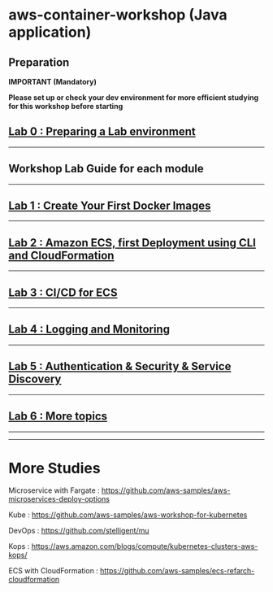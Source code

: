 # aws-container-workshop (Java application)

## Preparation

**IMPORTANT (Mandatory)**

**Please set up or check your dev environment for more efficient studying for this workshop before starting**


## [Lab 0 : Preparing a Lab environment](./doc-module-00.md)
<hr>

## Workshop Lab Guide for each module

<hr>

## [Lab 1 : Create Your First Docker Images ](./doc-module-01.md)

<hr>

## [Lab 2 :  Amazon ECS, first Deployment using CLI and CloudFormation](./doc-module-02.md)

<hr>

## [Lab 3 : CI/CD for ECS](./doc-module-03.md)

<hr>

## [Lab 4 : Logging and Monitoring](./doc-module-04.md)

<hr>

## [Lab 5 : Authentication & Security & Service Discovery](./doc-module-05.md)

<hr>

## [Lab 6 : More topics](./doc-module-06.md)

<hr>
<hr>

# More Studies

Microservice with Fargate : 
https://github.com/aws-samples/aws-microservices-deploy-options

Kube :
https://github.com/aws-samples/aws-workshop-for-kubernetes

DevOps : https://github.com/stelligent/mu

Kops : https://aws.amazon.com/blogs/compute/kubernetes-clusters-aws-kops/

ECS with CloudFormation : https://github.com/aws-samples/ecs-refarch-cloudformation



